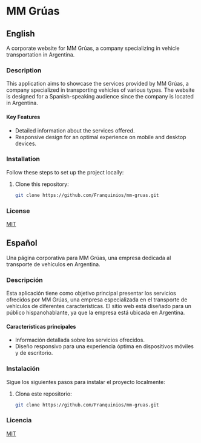 # MM Grúas

## English

A corporate website for MM Grúas, a company specializing in vehicle transportation in Argentina.

### Description

This application aims to showcase the services provided by MM Grúas, a company specialized in transporting vehicles of various types. The website is designed for a Spanish-speaking audience since the company is located in Argentina.

#### Key Features
- Detailed information about the services offered.
- Responsive design for an optimal experience on mobile and desktop devices.

### Installation

Follow these steps to set up the project locally:

1. Clone this repository:
   ```bash
   git clone https://github.com/Franquinios/mm-gruas.git

### License

[MIT](https://choosealicense.com/licenses/mit/)

## Español

Una página corporativa para MM Grúas, una empresa dedicada al transporte de vehículos en Argentina.

### Descripción

Esta aplicación tiene como objetivo principal presentar los servicios ofrecidos por MM Grúas, una empresa especializada en el transporte de vehículos de diferentes características. El sitio web está diseñado para un público hispanohablante, ya que la empresa está ubicada en Argentina.

#### Características principales
- Información detallada sobre los servicios ofrecidos.
- Diseño responsivo para una experiencia óptima en dispositivos móviles y de escritorio.

### Instalación

Sigue los siguientes pasos para instalar el proyecto localmente:

1. Clona este repositorio:
   ```bash
   git clone https://github.com/Franquinios/mm-gruas.git

### Licencia

[MIT](https://choosealicense.com/licenses/mit/)
